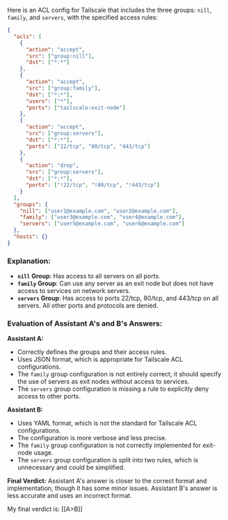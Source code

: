 
Here is an ACL config for Tailscale that includes the three groups: `nill`, `family`, and `servers`, with the specified access rules:

```json
{
  "acls": [
    {
      "action": "accept",
      "src": ["group:nill"],
      "dst": ["*:*"]
    },
    {
      "action": "accept",
      "src": ["group:family"],
      "dst": ["*:*"],
      "users": ["*"],
      "ports": ["tailscale:exit-node"]
    },
    {
      "action": "accept",
      "src": ["group:servers"],
      "dst": ["*:*"],
      "ports": ["22/tcp", "80/tcp", "443/tcp"]
    },
    {
      "action": "drop",
      "src": ["group:servers"],
      "dst": ["*:*"],
      "ports": ["!22/tcp", "!80/tcp", "!443/tcp"]
    }
  ],
  "groups": {
    "nill": ["user1@example.com", "user2@example.com"],
    "family": ["user3@example.com", "user4@example.com"],
    "servers": ["user5@example.com", "user6@example.com"]
  },
  "hosts": {}
}
```

### Explanation:
- **`nill` Group**: Has access to all servers on all ports.
- **`family` Group**: Can use any server as an exit node but does not have access to services on network servers.
- **`servers` Group**: Has access to ports 22/tcp, 80/tcp, and 443/tcp on all servers. All other ports and protocols are denied.

### Evaluation of Assistant A's and B's Answers:

**Assistant A:**
- Correctly defines the groups and their access rules.
- Uses JSON format, which is appropriate for Tailscale ACL configurations.
- The `family` group configuration is not entirely correct; it should specify the use of servers as exit nodes without access to services.
- The `servers` group configuration is missing a rule to explicitly deny access to other ports.

**Assistant B:**
- Uses YAML format, which is not the standard for Tailscale ACL configurations.
- The configuration is more verbose and less precise.
- The `family` group configuration is not correctly implemented for exit-node usage.
- The `servers` group configuration is split into two rules, which is unnecessary and could be simplified.

**Final Verdict:**
Assistant A's answer is closer to the correct format and implementation, though it has some minor issues. Assistant B's answer is less accurate and uses an incorrect format.

My final verdict is: [[A>B]]